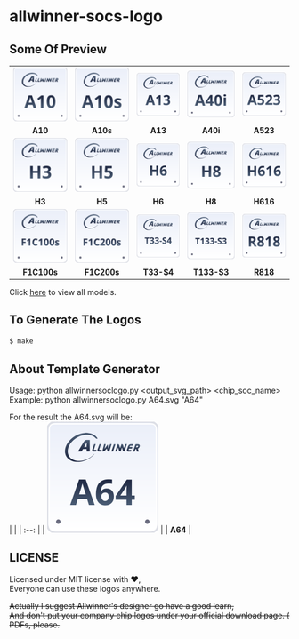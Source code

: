 # allwinner-socs-logo

## Some Of Preview
|      |      |      |      |      |
| :--: | :--: | :--: | :--: | :--: |
| ![svgs](./svgs/allwinner-a10.svg) | ![svgs](./svgs/allwinner-a10s.svg) | ![svgs](./svgs/allwinner-a13.svg) | ![svgs](./svgs/allwinner-a40i.svg) | ![svgs](./svgs/allwinner-a523.svg) |
| **A10** | **A10s** | **A13** | **A40i** | **A523** |
| ![svgs](./svgs/allwinner-h3.svg) | ![svgs](./svgs/allwinner-h5.svg) | ![svgs](./svgs/allwinner-h6.svg) | ![svgs](./svgs/allwinner-h8.svg) | ![svgs](./svgs/allwinner-h616.svg) |
| **H3** | **H5** | **H6** | **H8** | **H616** |
| ![svgs](./svgs/allwinner-f1c100s.svg) | ![svgs](./svgs/allwinner-f1c200s.svg) | ![svgs](./svgs/allwinner-t33-s4.svg) | ![svgs](./svgs/allwinner-t133-s3.svg) | ![svgs](./svgs/allwinner-r818.svg) |
| **F1C100s** | **F1C200s** | **T33-S4** | **T133-S3** | **R818** |

Click [here](./svgs/) to view all models.

## To Generate The Logos
```bash
$ make
```

## About Template Generator
Usage: python allwinnersoclogo.py <output_svg_path> <chip_soc_name>  
Example: python allwinnersoclogo.py A64.svg "A64"

For the result the A64.svg will be:  
|      |
| :--: |
| ![svgs](./tools/A64.svg) |
| **A64** |

## LICENSE
Licensed under MIT license with ❤️,  
Everyone can use these logos anywhere.

~~Actually I suggest Allwinner's designer go have a good learn,~~  
~~And don't put your company chip logos under your official download page. ( PDFs, please.~~
